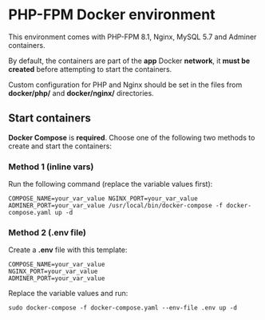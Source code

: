 # PHP-FPM Docker environment
This environment comes with PHP-FPM 8.1, Nginx, MySQL 5.7 and Adminer containers.

By default, the containers are part of the **app** Docker **network**, it **must be created** before attempting to start the containers.

Custom configuration for PHP and Nginx should be set in the files from **docker/php/** and **docker/nginx/** directories.


## Start containers 
**Docker Compose** is **required**. Choose one of the following two methods to create and start the containers:

### Method 1 (inline vars)

Run the following command (replace the variable values first):
```
COMPOSE_NAME=your_var_value NGINX_PORT=your_var_value ADMINER_PORT=your_var_value /usr/local/bin/docker-compose -f docker-compose.yaml up -d
```

### Method 2 (.env file)
Create a **.env** file with this template:
```
COMPOSE_NAME=your_var_value
NGINX_PORT=your_var_value
ADMINER_PORT=your_var_value
```

Replace the variable values and run:
```
sudo docker-compose -f docker-compose.yaml --env-file .env up -d
```
